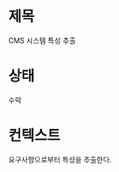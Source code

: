 [//]: # (# 제목&#40;Title&#41;)

[//]: # (실리콘 샌드위치 시스템 특성 추출 및 아키텍처 결정)

[//]: # ()
[//]: # (# 상태&#40;Status&#41;)

[//]: # (수락)

[//]: # ()
[//]: # (# 컨텍스트&#40;Context&#41;)

[//]: # (요구사항으로부터 특성을 추출한다.)

[//]: # ()
[//]: # (유저가 주문을 하면 샌드위치를 픽업하러 갈 시간 및 상점까지 가는 경로를 전달 받는다&#40;교통 정보가 포함된 여러 외부 지도 서비스와의 연계는 필수&#41;: 신뢰성)

[//]: # (배달 서비스가 가능한 지점은 기사를 보내 샌드위치를 유저에게 배달한다.)

[//]: # (모바일 기기에서도 이용 가능하다: 성능)

[//]: # (전국 어느 지점이나 이용 가능한 프로모션/스페셜 행사를 제공한다.)

[//]: # (특정 지점에서만 이용 가능한 로컬 프로모션/스페셜 행사를 제공한다: 맞춤성)

[//]: # (온라인 결제, 대면 결제, 배송 시 결제 등 다양한 결제 옵션을 제공한다: 보안성)

[//]: # (샌드위치 지점은 가맹점이므로 소유자가 다 다르다: 비용 타당성)

[//]: # (모회사는 머지않아 해외 시장도 진출할 계획이다: 국제화)

[//]: # (회사는 값싼 인력을 고용해 이윤을 최대화하는 것이 목표다: 비용 타당성)

[//]: # ()
[//]: # (요구사항에 기술되지 않은 암묵적 특성들)

[//]: # (- 가용성)

[//]: # (- 신뢰성)

[//]: # (- 보안성)

[//]: # (- 맞춤성)

[//]: # ()
[//]: # (# 결정&#40;Decision&#41;)

[//]: # (다음 특성들을 주요하게 고려하여 아키텍처를 선택하기로 한다.)

[//]: # ()
[//]: # (- 신뢰성)

[//]: # (- 성능)

[//]: # (- 맞춤성)

[//]: # (- 비용)

[//]: # (- 타당성)

[//]: # (- 국제화&#40;맞춤성&#41;)

[//]: # ()
[//]: # (이러한 특성을 고려한 결과 마이크로 커널 아키텍처를 선택하기로 결정한다.)

[//]: # ()
[//]: # (# 결과&#40;Consequences&#41;)

[//]: # (마이크로 커널 아키텍처를 사용하기 때문에 시스템은 레이어드나 모놀리식과 비견될 정도로 단순하나, 특정 지점에서만 사용 가능한 프로모션을 할 수 있도록 플러그인 모듈을 적용한다. 전체적인 시스템의 변경은 어렵지만 플러그인을 사용함으로써 각 가맹점 간에 다른 프로모션이나 정책을 유연하게 적용할 수 있다.)
# 제목 
CMS 시스템 특성 추출
# 상태
수락
# 컨텍스트
요구사항으로부터 특성을 추출한다.

